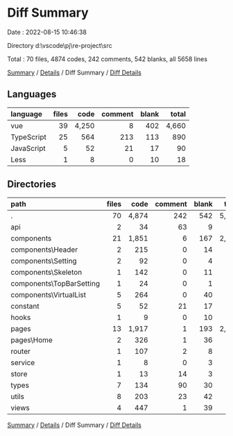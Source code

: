 # Diff Summary

Date : 2022-08-15 10:46:38

Directory d:\\vscode\\pj\\re-project\\src

Total : 70 files,  4874 codes, 242 comments, 542 blanks, all 5658 lines

[Summary](results.md) / [Details](details.md) / Diff Summary / [Diff Details](diff-details.md)

## Languages
| language | files | code | comment | blank | total |
| :--- | ---: | ---: | ---: | ---: | ---: |
| vue | 39 | 4,250 | 8 | 402 | 4,660 |
| TypeScript | 25 | 564 | 213 | 113 | 890 |
| JavaScript | 5 | 52 | 21 | 17 | 90 |
| Less | 1 | 8 | 0 | 10 | 18 |

## Directories
| path | files | code | comment | blank | total |
| :--- | ---: | ---: | ---: | ---: | ---: |
| . | 70 | 4,874 | 242 | 542 | 5,658 |
| api | 2 | 34 | 63 | 9 | 106 |
| components | 21 | 1,851 | 6 | 167 | 2,024 |
| components\\Header | 2 | 215 | 0 | 14 | 229 |
| components\\Setting | 2 | 92 | 0 | 4 | 96 |
| components\\Skeleton | 1 | 142 | 0 | 11 | 153 |
| components\\TopBarSetting | 1 | 24 | 0 | 1 | 25 |
| components\\VirtualList | 5 | 264 | 0 | 40 | 304 |
| constant | 5 | 52 | 21 | 17 | 90 |
| hooks | 1 | 9 | 0 | 10 | 19 |
| pages | 13 | 1,917 | 1 | 193 | 2,111 |
| pages\\Home | 2 | 326 | 1 | 36 | 363 |
| router | 1 | 107 | 2 | 8 | 117 |
| service | 1 | 8 | 0 | 3 | 11 |
| store | 1 | 13 | 14 | 3 | 30 |
| types | 7 | 134 | 90 | 30 | 254 |
| utils | 8 | 203 | 23 | 42 | 268 |
| views | 4 | 447 | 1 | 39 | 487 |

[Summary](results.md) / [Details](details.md) / Diff Summary / [Diff Details](diff-details.md)